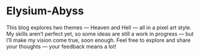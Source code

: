 # Elysium-Abyss
This blog explores two themes — Heaven and Hell — all in a pixel art style. My skills aren’t perfect yet, so some ideas are still a work in progress — but I’ll make my vision come true, soon enough. Feel free to explore and share your thoughts — your feedback means a lot!
